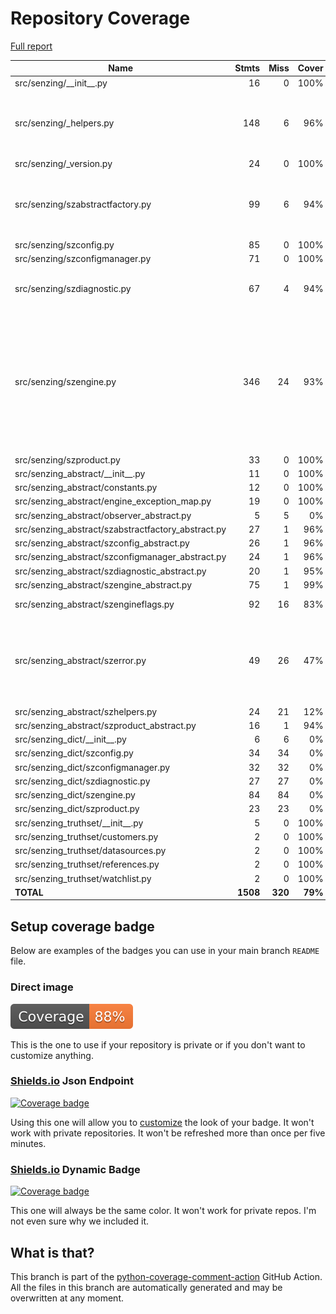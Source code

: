 # Repository Coverage

[Full report](https://htmlpreview.github.io/?https://github.com/senzing-garage/sz-sdk-python/blob/python-coverage-comment-action-data/htmlcov/index.html)

| Name                                                 |    Stmts |     Miss |   Cover |   Missing |
|----------------------------------------------------- | -------: | -------: | ------: | --------: |
| src/senzing/\_\_init\_\_.py                          |       16 |        0 |    100% |           |
| src/senzing/\_helpers.py                             |      148 |        6 |     96% |122-123, 126, 132, 152-153 |
| src/senzing/\_version.py                             |       24 |        0 |    100% |           |
| src/senzing/szabstractfactory.py                     |       99 |        6 |     94% |94, 107, 213-214, 217-218 |
| src/senzing/szconfig.py                              |       85 |        0 |    100% |           |
| src/senzing/szconfigmanager.py                       |       71 |        0 |    100% |           |
| src/senzing/szdiagnostic.py                          |       67 |        4 |     94% |261-267, 270-271 |
| src/senzing/szengine.py                              |      346 |       24 |     93% |647, 790, 807, 832, 853, 969-975, 983-987, 997-1010, 1121-1128 |
| src/senzing/szproduct.py                             |       33 |        0 |    100% |           |
| src/senzing\_abstract/\_\_init\_\_.py                |       11 |        0 |    100% |           |
| src/senzing\_abstract/constants.py                   |       12 |        0 |    100% |           |
| src/senzing\_abstract/engine\_exception\_map.py      |       19 |        0 |    100% |           |
| src/senzing\_abstract/observer\_abstract.py          |        5 |        5 |      0% |     13-33 |
| src/senzing\_abstract/szabstractfactory\_abstract.py |       27 |        1 |     96% |       200 |
| src/senzing\_abstract/szconfig\_abstract.py          |       26 |        1 |     96% |       254 |
| src/senzing\_abstract/szconfigmanager\_abstract.py   |       24 |        1 |     96% |       204 |
| src/senzing\_abstract/szdiagnostic\_abstract.py      |       20 |        1 |     95% |       137 |
| src/senzing\_abstract/szengine\_abstract.py          |       75 |        1 |     99% |      1035 |
| src/senzing\_abstract/szengineflags.py               |       92 |       16 |     83% |57-66, 72-78 |
| src/senzing\_abstract/szerror.py                     |       49 |       26 |     47% |54-55, 64-76, 85, 94-102, 114-120, 136-151 |
| src/senzing\_abstract/szhelpers.py                   |       24 |       21 |     12% |     23-44 |
| src/senzing\_abstract/szproduct\_abstract.py         |       16 |        1 |     94% |       103 |
| src/senzing\_dict/\_\_init\_\_.py                    |        6 |        6 |      0% |       1-7 |
| src/senzing\_dict/szconfig.py                        |       34 |       34 |      0% |     8-135 |
| src/senzing\_dict/szconfigmanager.py                 |       32 |       32 |      0% |     8-127 |
| src/senzing\_dict/szdiagnostic.py                    |       27 |       27 |      0% |     7-107 |
| src/senzing\_dict/szengine.py                        |       84 |       84 |      0% |     6-486 |
| src/senzing\_dict/szproduct.py                       |       23 |       23 |      0% |      7-83 |
| src/senzing\_truthset/\_\_init\_\_.py                |        5 |        0 |    100% |           |
| src/senzing\_truthset/customers.py                   |        2 |        0 |    100% |           |
| src/senzing\_truthset/datasources.py                 |        2 |        0 |    100% |           |
| src/senzing\_truthset/references.py                  |        2 |        0 |    100% |           |
| src/senzing\_truthset/watchlist.py                   |        2 |        0 |    100% |           |
|                                            **TOTAL** | **1508** |  **320** | **79%** |           |


## Setup coverage badge

Below are examples of the badges you can use in your main branch `README` file.

### Direct image

[![Coverage badge](https://raw.githubusercontent.com/senzing-garage/sz-sdk-python/python-coverage-comment-action-data/badge.svg)](https://htmlpreview.github.io/?https://github.com/senzing-garage/sz-sdk-python/blob/python-coverage-comment-action-data/htmlcov/index.html)

This is the one to use if your repository is private or if you don't want to customize anything.

### [Shields.io](https://shields.io) Json Endpoint

[![Coverage badge](https://img.shields.io/endpoint?url=https://raw.githubusercontent.com/senzing-garage/sz-sdk-python/python-coverage-comment-action-data/endpoint.json)](https://htmlpreview.github.io/?https://github.com/senzing-garage/sz-sdk-python/blob/python-coverage-comment-action-data/htmlcov/index.html)

Using this one will allow you to [customize](https://shields.io/endpoint) the look of your badge.
It won't work with private repositories. It won't be refreshed more than once per five minutes.

### [Shields.io](https://shields.io) Dynamic Badge

[![Coverage badge](https://img.shields.io/badge/dynamic/json?color=brightgreen&label=coverage&query=%24.message&url=https%3A%2F%2Fraw.githubusercontent.com%2Fsenzing-garage%2Fsz-sdk-python%2Fpython-coverage-comment-action-data%2Fendpoint.json)](https://htmlpreview.github.io/?https://github.com/senzing-garage/sz-sdk-python/blob/python-coverage-comment-action-data/htmlcov/index.html)

This one will always be the same color. It won't work for private repos. I'm not even sure why we included it.

## What is that?

This branch is part of the
[python-coverage-comment-action](https://github.com/marketplace/actions/python-coverage-comment)
GitHub Action. All the files in this branch are automatically generated and may be
overwritten at any moment.